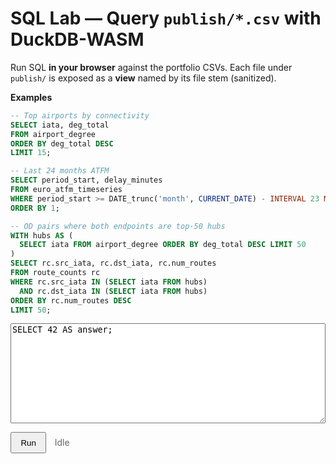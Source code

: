 # SQL Lab — Query `publish/*.csv` with DuckDB-WASM

Run SQL **in your browser** against the portfolio CSVs. Each file under `publish/` is exposed as a **view** named by its file stem (sanitized).

**Examples**

```sql
-- Top airports by connectivity
SELECT iata, deg_total
FROM airport_degree
ORDER BY deg_total DESC
LIMIT 15;

-- Last 24 months ATFM
SELECT period_start, delay_minutes
FROM euro_atfm_timeseries
WHERE period_start >= DATE_trunc('month', CURRENT_DATE) - INTERVAL 23 MONTH
ORDER BY 1;

-- OD pairs where both endpoints are top-50 hubs
WITH hubs AS (
  SELECT iata FROM airport_degree ORDER BY deg_total DESC LIMIT 50
)
SELECT rc.src_iata, rc.dst_iata, rc.num_routes
FROM route_counts rc
WHERE rc.src_iata IN (SELECT iata FROM hubs)
  AND rc.dst_iata IN (SELECT iata FROM hubs)
ORDER BY rc.num_routes DESC
LIMIT 50;
```

<!-- Import map untuk apache-arrow, dipakai oleh duckdb-wasm -->
<script type="importmap">
{
  "imports": {
    "apache-arrow": "https://cdn.jsdelivr.net/npm/apache-arrow@14.0.2/+esm"
  }
}
</script>
<!-- Shim agar import map & ESM bisa diload ulang via importShim -->
<script async src="https://cdn.jsdelivr.net/npm/es-module-shims@1.9.0/dist/es-module-shims.min.js" crossorigin="anonymous"></script>

<!-- =============== SQL Lab UI =============== -->
<div id="lab" style="margin:.5rem 0; position:relative; z-index:3;">
  <textarea id="sql" style="width:100%;height:160px;font-family:ui-monospace,monospace;">SELECT 42 AS answer;</textarea>
</div>

<p>
  <button id="run"
          type="button"
          class="md-button md-button--primary"
          style="padding:.45rem .9rem; cursor:pointer;"
          onclick="window.__sqlLabClick && window.__sqlLabClick(event)">
    Run
  </button>
  <span id="status" style="margin-left:.6rem;color:#666;">Idle</span>
</p>

<div id="result" style="margin-top:10px;overflow:auto;"></div>

<!-- ===== WRAPPER (non-module): pastikan tombol selalu bekerja ===== -->
<script>
(function(){
  const STATUS = ()=>document.getElementById('status');
  const RESULT = ()=>document.getElementById('result');
  let _moduleLoaded = false, _loading = false;

  async function loadModuleOnce(){
    if (_moduleLoaded || _loading) return;
    _loading = true;
    try{
      if (!window.importShim) return; // shim belum siap
      const tag = document.getElementById('sql-lab-module');
      if (!tag) return;
      const code = tag.textContent || '';
      const url  = 'data:text/javascript;charset=utf-8,' + encodeURIComponent(code);
      await window.importShim(url);    // eksekusi modul via shim (bukan native)
      _moduleLoaded = true;
    }catch(e){
      window.__sqlLabInitError = e;
    }finally{
      _loading = false;
    }
  }

  async function waitRunner(ms=6000){
    const t0=Date.now();
    while(Date.now()-t0<ms){
      if (window.__runSQL__) return true;
      // Coba load modul bila belum
      await loadModuleOnce();
      if (window.__runSQL__) return true;
      await new Promise(r=>setTimeout(r,120));
    }
    return !!window.__runSQL__;
  }

  window.__sqlLabClick = async function(ev){
    try{
      ev && ev.preventDefault && ev.preventDefault();
      const btn=document.getElementById('run');
      if (btn) btn.disabled=true;
      if (STATUS()) STATUS().textContent='Loading engine…';

      const ok = await waitRunner(8000);

      if (ok && window.__runSQL__){
        await window.__runSQL__(ev);
      }else{
        if (window.__sqlLabInitError){
          RESULT().innerHTML = '<pre style="color:#b71c1c;white-space:pre-wrap;">'
            + (window.__sqlLabInitError.message||String(window.__sqlLabInitError))
            + '</pre>';
          if (STATUS()) STATUS().textContent='Error';
        }else{
          RESULT().innerHTML = '<em>Engine belum siap. Coba reload (Cmd/Ctrl-Shift-R).</em>';
          if (STATUS()) STATUS().textContent='Idle';
        }
      }
    } finally {
      const btn=document.getElementById('run');
      if (btn) btn.disabled=false;
    }
  };

  // Bind normal juga (untuk yang tidak klik via onclick)
  document.addEventListener('DOMContentLoaded', function(){
    const btn=document.getElementById('run');
    if (btn) btn.addEventListener('click', window.__sqlLabClick);
  });
})();
</script>

<!-- ===== MODUL DISIMPAN SEBAGAI TEKS: dieksekusi via importShim ===== -->
<script type="application/x-sql-lab-module" id="sql-lab-module">
const log = (...a)=>console.log('[sql_lab]', ...a);
function siteRoot(){ const p=location.pathname.split('/').filter(Boolean); return p.length?'/'+p[0]+'/':'/'; }
function bust(u){ const v=Date.now(); return u+(u.includes('?')?'&':'?')+'v='+v; }
function onNav(fn){
  const run=()=>setTimeout(fn,0);
  if (window.document$ && typeof document$.subscribe==='function') document$.subscribe(run);
  if (document.readyState==='loading') document.addEventListener('DOMContentLoaded',run); else run();
}

import * as duckdb from 'https://cdn.jsdelivr.net/npm/@duckdb/duckdb-wasm@1.29.0/dist/duckdb-browser-eh.mjs';
const WASM_URL   = 'https://cdn.jsdelivr.net/npm/@duckdb/duckdb-wasm@1.29.0/dist/duckdb-wasm-eh.wasm';
const WORKER_URL = 'https://cdn.jsdelivr.net/npm/@duckdb/duckdb-wasm@1.29.0/dist/duckdb-browser-eh.worker.js';

const state = { db:null, conn:null, views:[] };

async function makeSameOriginWorker(){
  try{
    const src = await (await fetch(WORKER_URL, {mode:'cors'})).text();
    const blob = new Blob([src], {type:'text/javascript'});
    const blobURL = URL.createObjectURL(blob);
    return new Worker(blobURL);
  }catch(e){
    return new Worker(WORKER_URL);
  }
}

async function ensureDB(){
  if (state.conn) return state.conn;
  const worker = await makeSameOriginWorker();
  const logger = new duckdb.ConsoleLogger();
  const db = new duckdb.AsyncDuckDB(logger, worker);
  await db.instantiate(WASM_URL);
  const conn = await db.connect();
  await conn.query('INSTALL httpfs; LOAD httpfs;');
  state.db=db; state.conn=conn;
  return conn;
}

function sanitize(name){ return String(name).toLowerCase().replace(/[^a-z0-9_]/g,'_').replace(/^_+/,''); }

async function registerViews(){
  if (state.views.length) return state.views;
  let ds;
  try { ds = await (await fetch(bust(siteRoot()+'assets/datasets.json'))).json(); }
  catch(e){ log('datasets.json not found/unreadable:', e); return state.views; }

  const items = Array.isArray(ds) ? ds : (ds && Array.isArray(ds.items)) ? ds.items : [];
  for (const it of items){
    const f = it.file || it.path || '';
    if (!/\.csv$/i.test(f)) continue;
    const stem   = sanitize((f.split('/').pop()||'').replace(/\.csv$/i,''));
    const csvUrl = bust(siteRoot()+'publish/'+f);
    await state.conn.query(`
      CREATE OR REPLACE VIEW "${stem}"
      AS SELECT * FROM read_csv_auto('${csvUrl}', AUTO_DETECT=TRUE, SAMPLE_SIZE=20000);
    `);
    state.views.push({ view: stem, file: f });
  }
  return state.views;
}

function renderTable(df){
  const mount=document.getElementById('result');
  if(!df || !df.rows || df.rows.length===0){ mount.innerHTML='<em>No rows.</em>'; return; }
  const cols=df.schema.fields.map(f=>f.name);
  let html="<table class='dataframe'><thead><tr>"+cols.map(c=>`<th>${c}</th>`).join("")+"</tr></thead><tbody>";
  const cap=5000; let i=0;
  for(const row of df.rows){ if(i++>=cap) break; html+="<tr>"+row.map(v=>`<td>${v==null?'':v}</td>`).join("")+"</tr>"; }
  html+="</tbody></table>";
  if(df.rows.length>cap) html+=`<div style="opacity:.7;font-size:.85rem;margin-top:.35rem;">Showing first ${cap.toLocaleString()} rows</div>`;
  mount.innerHTML=html;
}
function showError(err){
  const mount=document.getElementById('result');
  mount.innerHTML = `<pre style="color:#b71c1c;white-space:pre-wrap;">${err?.message||String(err)}</pre>`;
}

async function doRun(){
  const status=document.getElementById('status'); const qEl=document.getElementById('sql');
  try{
    status.textContent='Running…';
    await ensureDB();
    await registerViews();
    const res = await state.conn.query(qEl.value);
    renderTable(res);
    status.textContent='Done';
  }catch(err){
    console.error('[sql_lab] run error:', err);
    status.textContent='Error';
    showError(err);
  }
}

window.__runSQL__ = async function(ev){
  ev && ev.preventDefault && ev.preventDefault();
  const btn=document.getElementById('run'); if(btn) btn.disabled=true;
  try{ await doRun(); } finally{ if(btn) btn.disabled=false; }
};

// Prefill setelah navigasi
onNav(async ()=>{
  try{
    await ensureDB();
    await registerViews();
    const q=document.getElementById('sql');
    if(q && !q.value.trim()){
      const prefer = state.views.find(v=>v.view==='airport_degree') || state.views[0];
      q.value = prefer
        ? `SELECT * FROM ${prefer.view} LIMIT 15;`
        : `SELECT month, delay_min
           FROM read_json_auto('${siteRoot()}api/euro_atfm_timeseries_last24.json')
           ORDER BY month DESC LIMIT 5;`;
    }
  }catch(e){
    window.__sqlLabInitError = e;
    console.warn('[sql_lab] init warn:', e);
  }
});
</script>

<style>
#lab { position: relative; z-index: 3; }
.dataframe{border-collapse:collapse;width:100%;font-size:0.9rem;}
.dataframe th,.dataframe td{border:1px solid #ddd;padding:.35rem .5rem;white-space:nowrap;}
.dataframe thead th{position:sticky;top:0;background:var(--md-default-fg-color--lightest,#f7f7f7);}
</style>
